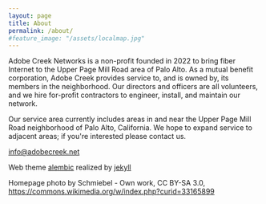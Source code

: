 ```yaml
---
layout: page
title: About
permalink: /about/
#feature_image: "/assets/localmap.jpg"
---
```


Adobe Creek Networks is a non-profit founded in 2022 to bring fiber
Internet to the Upper Page Mill Road area of Palo Alto. As a mutual
benefit corporation, Adobe Creek provides service to, and is owned by,
its members in the neighborhood. Our directors and officers are all
volunteers, and we hire for-profit contractors to engineer, install,
and maintain our network.

Our service area currently includes areas in and near the Upper Page
Mill Road neighborhood of Palo Alto, California. We hope to expand
service to adjacent areas; if you're interested please contact us.

[info@adobecreek.net](mailto:info@adobecreek.net)

Web theme [alembic](https://github.com/daviddarnes/alembic)
realized by [jekyll][jekyll-organization]

[jekyll-organization]: https://github.com/jekyll

Homepage photo by Schmiebel - Own work, CC BY-SA 3.0,
https://commons.wikimedia.org/w/index.php?curid=33165899
